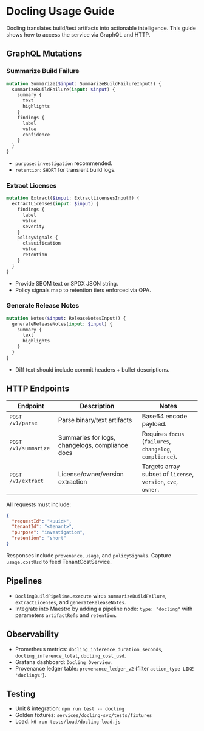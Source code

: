 # Docling Usage Guide

Docling translates build/test artifacts into actionable intelligence. This guide shows how to access the service via GraphQL and HTTP.

## GraphQL Mutations

### Summarize Build Failure

```graphql
mutation Summarize($input: SummarizeBuildFailureInput!) {
  summarizeBuildFailure(input: $input) {
    summary {
      text
      highlights
    }
    findings {
      label
      value
      confidence
    }
  }
}
```

- `purpose`: `investigation` recommended.
- `retention`: `SHORT` for transient build logs.

### Extract Licenses

```graphql
mutation Extract($input: ExtractLicensesInput!) {
  extractLicenses(input: $input) {
    findings {
      label
      value
      severity
    }
    policySignals {
      classification
      value
      retention
    }
  }
}
```

- Provide SBOM text or SPDX JSON string.
- Policy signals map to retention tiers enforced via OPA.

### Generate Release Notes

```graphql
mutation Notes($input: ReleaseNotesInput!) {
  generateReleaseNotes(input: $input) {
    summary {
      text
      highlights
    }
  }
}
```

- Diff text should include commit headers + bullet descriptions.

## HTTP Endpoints

| Endpoint             | Description                                     | Notes                                                         |
| -------------------- | ----------------------------------------------- | ------------------------------------------------------------- |
| `POST /v1/parse`     | Parse binary/text artifacts                     | Base64 encode payload.                                        |
| `POST /v1/summarize` | Summaries for logs, changelogs, compliance docs | Requires `focus` (`failures`, `changelog`, `compliance`).     |
| `POST /v1/extract`   | License/owner/version extraction                | Targets array subset of `license`, `version`, `cve`, `owner`. |

All requests must include:

```json
{
  "requestId": "<uuid>",
  "tenantId": "<tenant>",
  "purpose": "investigation",
  "retention": "short"
}
```

Responses include `provenance`, `usage`, and `policySignals`. Capture `usage.costUsd` to feed TenantCostService.

## Pipelines

- `DoclingBuildPipeline.execute` wires `summarizeBuildFailure`, `extractLicenses`, and `generateReleaseNotes`.
- Integrate into Maestro by adding a pipeline node: `type: "docling"` with parameters `artifactRefs` and `retention`.

## Observability

- Prometheus metrics: `docling_inference_duration_seconds`, `docling_inference_total`, `docling_cost_usd`.
- Grafana dashboard: `Docling Overview`.
- Provenance ledger table: `provenance_ledger_v2` (filter `action_type LIKE 'docling%'`).

## Testing

- Unit & integration: `npm run test -- docling`
- Golden fixtures: `services/docling-svc/tests/fixtures`
- Load: `k6 run tests/load/docling-load.js`
